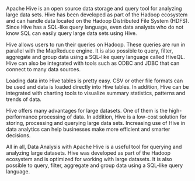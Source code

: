 <!DOCTYPE html>
<html>
<head>
<title>Data Analysis with Apache Hive</title>
</head>
<body>
<p>Apache Hive is an open source data storage and query tool for analyzing large data sets. Hive has been developed as part of the Hadoop ecosystem and can handle data located on the Hadoop Distributed File System (HDFS). Since Hive has a SQL-like query language, even data analysts who do not know SQL can easily query large data sets using Hive.</p>

<p>Hive allows users to run their queries on Hadoop. These queries are run in parallel with the MapReduce engine. It is also possible to query, filter, aggregate and group data using a SQL-like query language called HiveQL. Hive can also be integrated with tools such as ODBC and JDBC that can connect to many data sources.

<p>Loading data into Hive tables is pretty easy. CSV or other file formats can be used and data is loaded directly into Hive tables. In addition, Hive can be integrated with charting tools to visualize summary statistics, patterns and trends of data.</p>

<p>Hive offers many advantages for large datasets. One of them is the high-performance processing of data. In addition, Hive is a low-cost solution for storing, processing and querying large data sets. Increasing use of Hive in data analytics can help businesses make more efficient and smarter decisions.

<p>All in all, Data Analysis with Apache Hive is a useful tool for querying and analyzing large datasets. Hive was developed as part of the Hadoop ecosystem and is optimized for working with large datasets. It is also possible to query, filter, aggregate and group data using a SQL-like query language.
</body>
</html>
